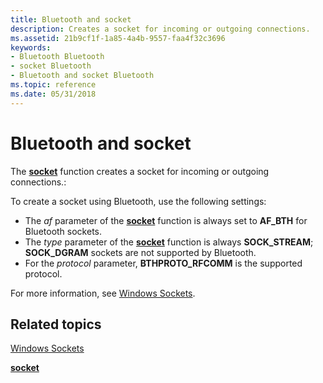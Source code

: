 ```yaml
---
title: Bluetooth and socket
description: Creates a socket for incoming or outgoing connections.
ms.assetid: 21b9cf1f-1a85-4a4b-9557-faa4f32c3696
keywords:
- Bluetooth Bluetooth
- socket Bluetooth
- Bluetooth and socket Bluetooth
ms.topic: reference
ms.date: 05/31/2018
---
```


# Bluetooth and socket

The [**socket**](/windows/desktop/api/winsock2/nf-winsock2-socket) function creates a socket for incoming or outgoing connections.:

To create a socket using Bluetooth, use the following settings:

-   The *af* parameter of the [**socket**](/windows/desktop/api/winsock2/nf-winsock2-socket) function is always set to **AF\_BTH** for Bluetooth sockets.
-   The *type* parameter of the [**socket**](/windows/desktop/api/winsock2/nf-winsock2-socket) function is always **SOCK\_STREAM**; **SOCK\_DGRAM** sockets are not supported by Bluetooth.
-   For the *protocol* parameter, **BTHPROTO\_RFCOMM** is the supported protocol.

For more information, see [Windows Sockets](/windows/desktop/WinSock/windows-sockets-start-page-2).

## Related topics

<dl> <dt>

[Windows Sockets](/windows/desktop/WinSock/windows-sockets-start-page-2)
</dt> <dt>

[**socket**](/windows/desktop/api/winsock2/nf-winsock2-socket)
</dt> </dl>

 

 
